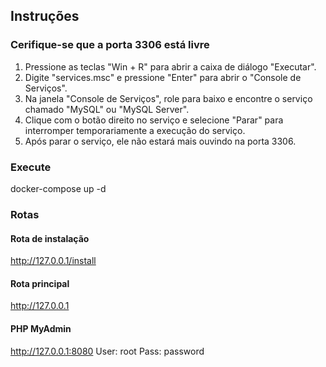 ## Instruções

### Cerifique-se que a porta 3306 está livre
1. Pressione as teclas "Win + R" para abrir a caixa de diálogo "Executar".
2. Digite "services.msc" e pressione "Enter" para abrir o "Console de Serviços".
3. Na janela "Console de Serviços", role para baixo e encontre o serviço chamado "MySQL" ou "MySQL Server".
4. Clique com o botão direito no serviço e selecione "Parar" para interromper temporariamente a execução do serviço.
5. Após parar o serviço, ele não estará mais ouvindo na porta 3306.

### Execute
docker-compose up -d

### Rotas

#### Rota de instalação
http://127.0.0.1/install

#### Rota principal
http://127.0.0.1

#### PHP MyAdmin
http://127.0.0.1:8080
User: root
Pass: password